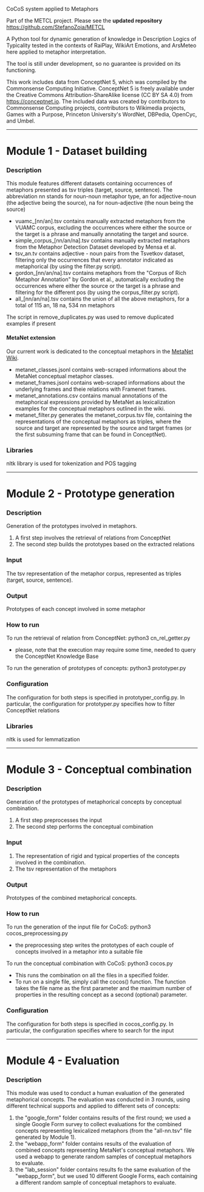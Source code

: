 CoCoS system applied to Metaphors

Part of the METCL project. Please see the **updated repository** https://github.com/StefanoZoia/METCL

A Python tool for dynamic generation of knowledge in Description Logics of 
Typicality tested in the contexts of RaiPlay, WikiArt Emotions, and ArsMeteo
here applied to metaphor interpretation.

The tool is still under development, so no guarantee is provided on its functioning.

This work includes data from ConceptNet 5, which was compiled by the Commonsense Computing Initiative. ConceptNet 5 is freely available under the Creative Commons Attribution-ShareAlike license (CC BY SA 4.0) from https://conceptnet.io. The included data was created by contributors to Commonsense Computing projects, contributors to Wikimedia projects, Games with a Purpose, Princeton University's WordNet, DBPedia, OpenCyc, and Umbel.

------------------------------------------------------------------------------------------

# Module 1 - Dataset building

### Description

This module features different datasets containing occurrences of metaphors presented as tsv triples (target, source, sentence).
The abbreviation nn stands for noun-noun metaphor type, an for adjective-noun (the adjective being the source), na for noun-adjective (the noun being the source)

- vuamc_[nn/an].tsv contains manually extracted metaphors from the VUAMC corpus, excluding the occurrences where either the source or the target is a phrase and manually annotating the target and source.
- simple_corpus_[nn/an/na].tsv contains manually extracted metaphors from the Metaphor Detection Dataset developed by Mensa et al.
- tsv_an.tv contains adjective - noun pairs from the Tsvetkov dataset, filtering only the occurrences that every annotator indicated as metaphorical (by using the filter.py script).
- gordon_[nn/an/na].tsv contains metaphors from the "Corpus of Rich Metaphor Annotation" by Gordon et al., automatically excluding the occurrences where either the source or the target is a phrase and filtering for the different pos (by using the corpus_filter.py script).
- all_[nn/an/na].tsv contains the union of all the above metaphors, for a total of 115 an, 18 na, 534 nn metaphors

The script in remove_duplicates.py was used to remove duplicated examples if present

#### MetaNet extension

Our current work is dedicated to the conceptual metaphors in the [MetaNet Wiki](https://metaphor.icsi.berkeley.edu/pub/en/index.php/MetaNet_Metaphor_Wiki).
- metanet_classes.jsonl contains web-scraped informations about the MetaNet conceptual metaphor classes.
- metanet_frames.jsonl contains web-scraped informations about the underlying frames and theie relations with Framenet frames.
- metanet_annotations.csv contains manual annotations of the metaphorical expressions provided by MetaNet as lexicalization examples for the conceptual metaphors outlined in the wiki.
- metanet_filter.py generates the metanet_corpus.tsv file, containing the representations of the conceptual metaphors as triples, where the source and target are represented by the source and target frames (or the first subsuming frame that can be found in ConceptNet).

### Libraries 

nltk library is used for tokenization and POS tagging

------------------------------------------------------------------------------------------

# Module 2 - Prototype generation

### Description

Generation of the prototypes involved in metaphors.
1. A first step involves the retrieval of relations from ConceptNet
2. The second step builds the prototypes based on the extracted relations

### Input

The tsv representation of the metaphor corpus, represented as triples (target, source, sentence).

### Output

Prototypes of each concept involved in some metaphor

### How to run

To run the retrieval of relation from ConceptNet: python3 cn_rel_getter.py

- please, note that the execution may require some time, needed to query the ConceptNet Knowledge Base

To run the generation of prototypes of concepts: python3 prototyper.py

### Configuration

The configuration for both steps is specified in prototyper_config.py.
In particular, the configuration for prototyper.py specifies how to filter ConceptNet relations

### Libraries 

nltk is used for lemmatization

------------------------------------------------------------------------------------------

# Module 3 - Conceptual combination

### Description

Generation of the prototypes of metaphorical concepts by conceptual combination.
1. A first step preprocesses the input
2. The second step performs the conceptual combination

### Input

1. The representation of rigid and typical properties of the concepts involved in the combination.
2. The tsv representation of the metaphors

### Output

Prototypes of the combined metaphorical concepts.

### How to run

To run the generation of the input file for CoCoS: python3 cocos_preprocessing.py
- the preprocessing step writes the prototypes of each couple of concepts involved in a metaphor into a suitable file

To run the conceptual combination with CoCoS: python3 cocos.py
- This runs the combination on all the files in a specified folder.
- To run on a single file, simply call the cocos() function. The function takes the file name as the first parameter and the maximum number of properties in the resulting concept as a second (optional) parameter.

### Configuration

The configuration for both steps is specified in cocos_config.py.
In particular, the configuration specifies where to search for the input

------------------------------------------------------------------------------------------

# Module 4 - Evaluation


### Description

This module was used to conduct a human evaluation of the generated metaphorical concepts. The evaluation was conducted in 3 rounds, using different technical supports and applied to different sets of concepts:

1. the "google_form" folder contains results of the first round; we used a single Google Form survey to collect evaluations for the combined concepts representing lexicalized metaphors (from the "all-nn.tsv" file generated by Module 1).
2. the "webapp_form" folder contains results of the evaluation of combined concepts representing MetaNet's conceptual metaphors. We used a webapp to generate random samples of conceptual metaphors to evaluate.
3. the "lab_session" folder contains results fo the same evaluation of the "webapp_form", but we used 10 different Google Forms, each containing a different random sample of conceptual metaphors to evaluate.
